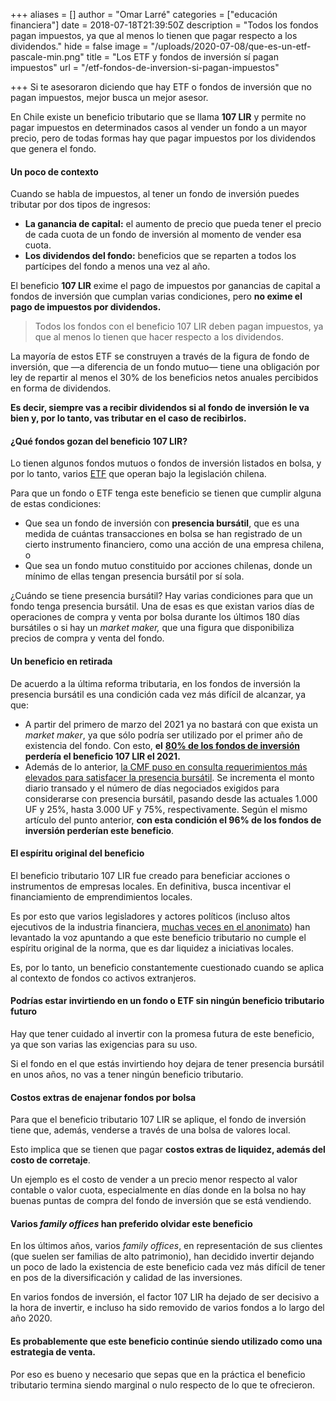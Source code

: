 +++
aliases = []
author = "Omar Larré"
categories = ["educación financiera"]
date = 2018-07-18T21:39:50Z
description = "Todos los fondos pagan impuestos, ya que al menos lo tienen que pagar respecto a los dividendos."
hide = false
image = "/uploads/2020-07-08/que-es-un-etf-pascale-min.png"
title = "Los ETF y fondos de inversión sí pagan impuestos"
url = "/etf-fondos-de-inversion-si-pagan-impuestos"

+++
Si te asesoraron diciendo que hay ETF o fondos de inversión que no pagan impuestos, mejor busca un mejor asesor.

En Chile existe un beneficio tributario que se llama **107 LIR** y permite no pagar impuestos en determinados casos al vender un fondo a un mayor precio, pero de todas formas hay que pagar impuestos por los dividendos que genera el fondo.

#### Un poco de contexto

Cuando se habla de impuestos, al tener un fondo de inversión puedes tributar por dos tipos de ingresos:

* **La ganancia de capital:** el aumento de precio que pueda tener el precio de cada cuota de un fondo de inversión al momento de vender esa cuota.
* **Los dividendos del fondo:** beneficios que se reparten a todos los partícipes del fondo a menos una vez al año.

El beneficio **107 LIR** exime el pago de impuestos por ganancias de capital a fondos de inversión que cumplan varias condiciones, pero **no exime el pago de impuestos por dividendos.**

> Todos los fondos con el beneficio 107 LIR deben pagan impuestos, ya que al menos lo tienen que hacer respecto a los dividendos.

La mayoría de estos ETF se construyen a través de la figura de fondo de inversión, que —a diferencia de un fondo mutuo— tiene una obligación por ley de repartir al menos el 30% de los beneficios netos anuales percibidos en forma de dividendos.

**Es decir, siempre vas a recibir dividendos si al fondo de inversión le va bien y, por lo tanto, vas tributar en el caso de recibirlos.**

#### ¿Qué fondos gozan del beneficio 107 LIR?

Lo tienen algunos fondos mutuos o fondos de inversión listados en bolsa, y por lo tanto, varios [ETF](https://edu.fintual.cl/el-porqu%C3%A9-fintual-usa-etfs-77b7e7336f86/) que operan bajo la legislación chilena.

Para que un fondo o ETF tenga este beneficio se tienen que cumplir alguna de estas condiciones:

* Que sea un fondo de inversión con **presencia bursátil**, que es una medida de cuántas transacciones en bolsa se han registrado de un cierto instrumento financiero, como una acción de una empresa chilena, o
* Que sea un fondo mutuo constituido por acciones chilenas, donde un mínimo de ellas tengan presencia bursátil por sí sola.

¿Cuándo se tiene presencia bursátil? Hay varias condiciones para que un fondo tenga presencia bursátil. Una de esas es que existan varios días de operaciones de compra y venta por bolsa durante los últimos 180 días bursátiles o si hay un _market maker,_ que una figura que disponibiliza precios de compra y venta del fondo.

#### Un beneficio en retirada

De acuerdo a la última reforma tributaria, en los fondos de inversión la presencia bursátil es una condición cada vez más difícil de alcanzar, ya que:

* A partir del primero de marzo del 2021 ya no bastará con que exista un _market maker_, ya que sólo podría ser utilizado por el primer año de existencia del fondo. Con esto, **el** [**80% de los fondos de inversión**](https://www.elmercurio.com/inversiones/noticias/columnas/2020/03/19/bolsa-chilena-las-tragedias-nunca-llegan-solas.aspx) **perdería el beneficio 107 LIR el 2021.** 
* Además de lo anterior, [la CMF puso en consulta requerimientos más elevados para satisfacer la presencia bursátil](http://www.cmfchile.cl/portal/prensa/604/w3-article-27473.html). Se incrementa el monto diario transado y el número de días negociados exigidos para considerarse con presencia bursátil, pasando desde las actuales 1.000 UF y 25%, hasta 3.000 UF y 75%, respectivamente. Según el mismo artículo del punto anterior, **con esta condición el 96% de los fondos de inversión perderían este beneficio**.

#### El espíritu original del beneficio

El beneficio tributario 107 LIR fue creado para beneficiar acciones o instrumentos de empresas locales. En definitiva, busca incentivar el financiamiento de emprendimientos locales.

Es por esto que varios legisladores y actores políticos (incluso altos ejecutivos de la industria financiera, [muchas veces en el anonimato](https://www.elmercurio.com/Inversiones/Noticias/Analisis/2019/03/27/Mercado-analiza-opciones-y-mejoras-para-market-makers.aspx)) han levantado la voz apuntando a que este beneficio tributario no cumple el espíritu original de la norma, que es dar liquidez a iniciativas locales.

Es, por lo tanto, un beneficio constantemente cuestionado cuando se aplica al contexto de fondos co activos extranjeros.

#### Podrías estar invirtiendo en un fondo o ETF sin ningún beneficio tributario futuro

Hay que tener cuidado al invertir con la promesa futura de este beneficio, ya que son varias las exigencias para su uso.

Si el fondo en el que estás invirtiendo hoy dejara de tener presencia bursátil en unos años, no vas a tener ningún beneficio tributario.

#### Costos extras de enajenar fondos por bolsa

Para que el beneficio tributario 107 LIR se aplique, el fondo de inversión tiene que, además, venderse a través de una bolsa de valores local.

Esto implica que se tienen que pagar **costos extras de liquidez, además del costo de corretaje**.

Un ejemplo es el costo de vender a un precio menor respecto al valor contable o valor cuota, especialmente en días donde en la bolsa no hay buenas puntas de compra del fondo de inversión que se está vendiendo.

#### Varios _family offices_ han preferido olvidar este beneficio

En los últimos años, varios _family offices_, en representación de sus clientes (que suelen ser familias de alto patrimonio), han decidido invertir dejando un poco de lado la existencia de este beneficio cada vez más difícil de tener en pos de la diversificación y calidad de las inversiones.

En varios fondos de inversión, el factor 107 LIR ha dejado de ser decisivo a la hora de invertir, e incluso ha sido removido de varios fondos a lo largo del año 2020.

#### Es probablemente que este beneficio continúe siendo utilizado como una estrategia de venta.

Por eso es bueno y necesario que sepas que en la práctica el beneficio tributario termina siendo marginal o nulo respecto de lo que te ofrecieron.